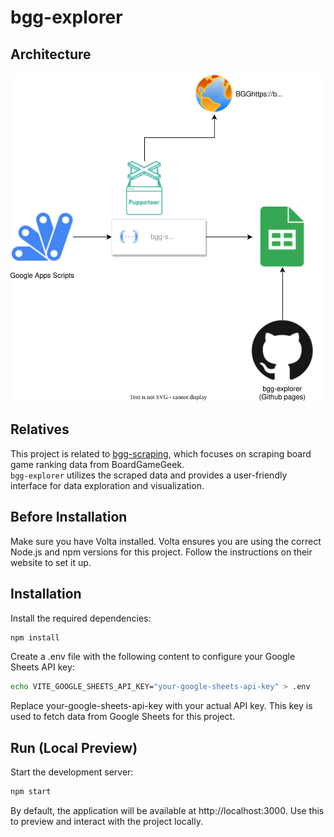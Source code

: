 # bgg-explorer

## Architecture

![](./architecture.drawio.svg)

## Relatives

This project is related to [bgg-scraping](https://github.com/watabean/bgg-scraping), which focuses on scraping board game ranking data from BoardGameGeek.  
`bgg-explorer` utilizes the scraped data and provides a user-friendly interface for data exploration and visualization.

## Before Installation

Make sure you have Volta installed.
Volta ensures you are using the correct Node.js and npm versions for this project. Follow the instructions on their website to set it up.

## Installation

Install the required dependencies:

```bash
npm install
```

Create a .env file with the following content to configure your Google Sheets API key:

```bash
echo VITE_GOOGLE_SHEETS_API_KEY="your-google-sheets-api-key" > .env
```

Replace your-google-sheets-api-key with your actual API key.
This key is used to fetch data from Google Sheets for this project.

## Run (Local Preview)

Start the development server:

```bash
npm start
```

By default, the application will be available at http://localhost:3000.
Use this to preview and interact with the project locally.
